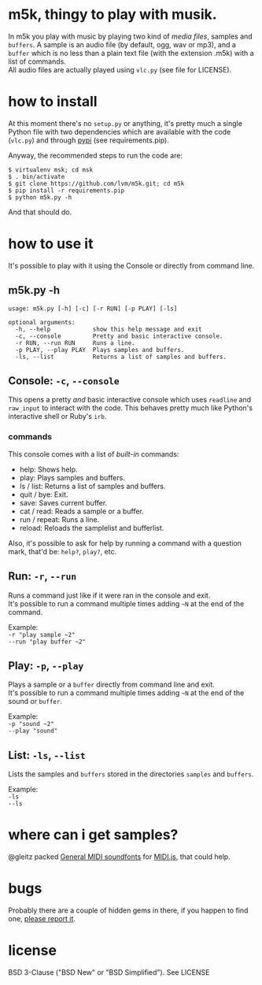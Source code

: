 m5k, thingy to play with musik.
===

In m5k you play with music by playing two kind of *media files*, samples and `buffers`. A sample is an audio file (by default, ogg, wav or mp3), and a `buffer` which is no less than a plain text file (with the extension .m5k) with a list of commands.  
All audio files are actually played using `vlc.py` (see file for LICENSE).  

# how to install

At this moment there's no `setup.py` or anything, it's pretty much a single Python file with two dependencies which are available with the code (`vlc.py`) and through [pypi](http://pypi.python.org) (see requirements.pip).  
  
Anyway, the recommended steps to run the code are:  

```
$ virtualenv msk; cd msk
$ . bin/activate
$ git clone https://github.com/lvm/m5k.git; cd m5k
$ pip install -r requirements.pip
$ python m5k.py -h
```

And that should do.

# how to use it

It's possible to play with it using the Console or directly from command line.

## m5k.py -h

```
usage: m5k.py [-h] [-c] [-r RUN] [-p PLAY] [-ls]

optional arguments:
  -h, --help            show this help message and exit
  -c, --console         Pretty and basic interactive console.
  -r RUN, --run RUN     Runs a line.
  -p PLAY, --play PLAY  Plays samples and buffers.
  -ls, --list           Returns a list of samples and buffers.
```

## Console: `-c`, `--console`

This opens a pretty *and* basic interactive console which uses `readline` and `raw_input` to interact with the code. This behaves pretty much like Python's interactive shell or Ruby's `irb`.

### commands

This console comes with a list of *built-in* commands:

 * help: Shows help.
 * play: Plays samples and buffers.
 * ls / list: Returns a list of samples and buffers.
 * quit / bye: Exit.
 * save: Saves current buffer.
 * cat / read: Reads a sample or a buffer.
 * run / repeat: Runs a line.
 * reload: Reloads the samplelist and bufferlist.

Also, it's possible to ask for help by running a command with a question mark, that'd be: `help?`, `play?`, etc.

## Run: `-r`, `--run`

Runs a command just like if it were ran in the console and exit.  
It's possible to run a command multiple times adding `~N` at the end of the command.

Example:  
    `-r "play sample ~2"`  
    `--run "play buffer ~2"`
    
## Play: `-p`, `--play`

Plays a sample or a `buffer` directly from command line and exit.  
It's possible to run a command multiple times adding `~N` at the end of the sound or `buffer`.

Example:  
    `-p "sound ~2"`  
    `--play "sound"`
    
## List: `-ls`, `--list`

Lists the samples and `buffers` stored in the directories `samples` and `buffers`.  

Example:  
    `-ls`  
    `--ls`

# where can i get samples?

@gleitz packed [General MIDI soundfonts](https://github.com/gleitz/midi-js-soundfonts) for [MIDI.js](https://github.com/mudcube/MIDI.js), that could help.

# bugs

Probably there are a couple of hidden gems in there, if you happen to find one, [please report it](https://github.com/lvm/m5k/issues).

# license

BSD 3-Clause ("BSD New" or "BSD Simplified").
See LICENSE
